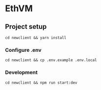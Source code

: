 # EthVM

## Project setup
```
cd newclient && yarn install
```

### Configure .env
```
cd newclient && cp .env.example .env.local
```

### Development
```
cd newclient && npm run start:dev
```
